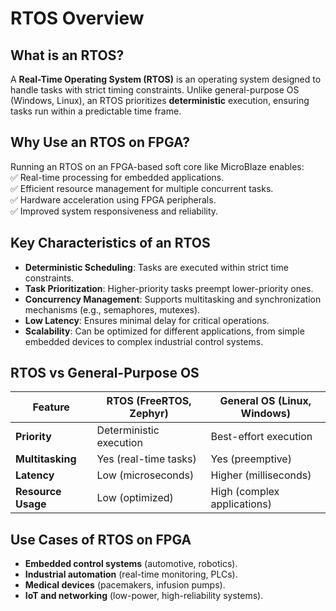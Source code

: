 # RTOS Overview

## What is an RTOS?
A **Real-Time Operating System (RTOS)** is an operating system designed to handle tasks with strict timing constraints. Unlike general-purpose OS (Windows, Linux), an RTOS prioritizes **deterministic** execution, ensuring tasks run within a predictable time frame.

## Why Use an RTOS on FPGA?
Running an RTOS on an FPGA-based soft core like MicroBlaze enables:  
✅ Real-time processing for embedded applications.  
✅ Efficient resource management for multiple concurrent tasks.  
✅ Hardware acceleration using FPGA peripherals.  
✅ Improved system responsiveness and reliability.  

## Key Characteristics of an RTOS
- **Deterministic Scheduling**: Tasks are executed within strict time constraints.  
- **Task Prioritization**: Higher-priority tasks preempt lower-priority ones.  
- **Concurrency Management**: Supports multitasking and synchronization mechanisms (e.g., semaphores, mutexes).  
- **Low Latency**: Ensures minimal delay for critical operations.  
- **Scalability**: Can be optimized for different applications, from simple embedded devices to complex industrial control systems.  

## RTOS vs General-Purpose OS

| Feature            | RTOS (FreeRTOS, Zephyr)  | General OS (Linux, Windows) |
|--------------------|------------------------|-----------------------------|
| **Priority**       | Deterministic execution | Best-effort execution       |
| **Multitasking**   | Yes (real-time tasks)   | Yes (preemptive)            |
| **Latency**        | Low (microseconds)      | Higher (milliseconds)       |
| **Resource Usage** | Low (optimized)        | High (complex applications) |

## Use Cases of RTOS on FPGA
- **Embedded control systems** (automotive, robotics).  
- **Industrial automation** (real-time monitoring, PLCs).  
- **Medical devices** (pacemakers, infusion pumps).  
- **IoT and networking** (low-power, high-reliability systems).  

